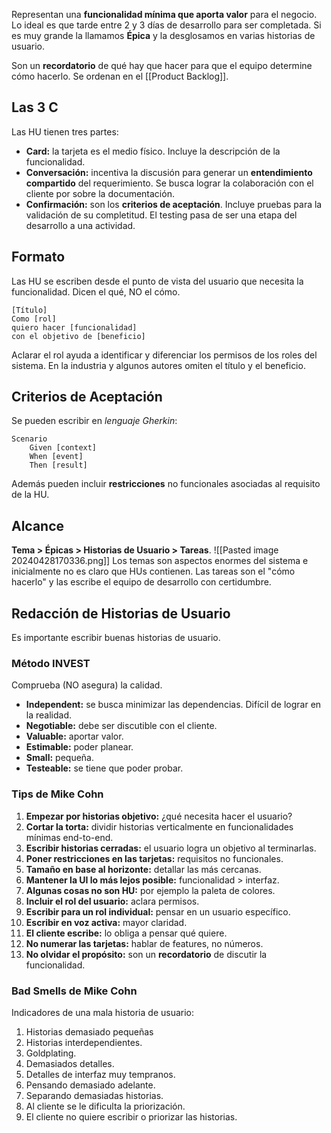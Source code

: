 Representan una **funcionalidad mínima que aporta valor** para el negocio. Lo ideal es que tarde entre 2 y 3 días de desarrollo para ser completada. Si es muy grande la llamamos **Épica** y la desglosamos en varias historias de usuario.

Son un **recordatorio** de qué hay que hacer para que el equipo determine cómo hacerlo. Se ordenan en el [[Product Backlog]].

## Las 3 C

Las HU tienen tres partes:

- **Card:** la tarjeta es el medio físico. Incluye la descripción de la funcionalidad.
- **Conversación:** incentiva la discusión para generar un **entendimiento compartido** del requerimiento. Se busca lograr la colaboración con el cliente por sobre la documentación.
- **Confirmación:** son los **criterios de aceptación**. Incluye pruebas para la validación de su completitud. El testing pasa de ser una etapa del desarrollo a una actividad.

## Formato

Las HU se escriben desde el punto de vista del usuario que necesita la funcionalidad. Dicen el qué, NO el cómo.

```
[Título]
Como [rol]
quiero hacer [funcionalidad]
con el objetivo de [beneficio]
```

Aclarar el rol ayuda a identificar y diferenciar los permisos de los roles del sistema. En la industria y algunos autores omiten el título y el beneficio.

## Criterios de Aceptación

Se pueden escribir en _lenguaje Gherkin_:

```
Scenario
	Given [context]
	When [event]
	Then [result]
```

Además pueden incluir **restricciones** no funcionales asociadas al requisito de la HU.

## Alcance

**Tema > Épicas > Historias de Usuario > Tareas**.
![[Pasted image 20240428170336.png]]
Los temas son aspectos enormes del sistema e inicialmente no es claro que HUs contienen.
Las tareas son el "cómo hacerlo" y las escribe el equipo de desarrollo con certidumbre.

## Redacción de Historias de Usuario

Es importante escribir buenas historias de usuario.

### Método INVEST

Comprueba (NO asegura) la calidad.

- **Independent:** se busca minimizar las dependencias. Difícil de lograr en la realidad.
- **Negotiable:** debe ser discutible con el cliente.
- **Valuable:** aportar valor.
- **Estimable:** poder planear.
- **Small:** pequeña.
- **Testeable:** se tiene que poder probar.

### Tips de Mike Cohn

1. **Empezar por historias objetivo:** ¿qué necesita hacer el usuario?
2. **Cortar la torta:** dividir historias verticalmente en funcionalidades mínimas end-to-end.
3. **Escribir historias cerradas:** el usuario logra un objetivo al terminarlas.
4. **Poner restricciones en las tarjetas:** requisitos no funcionales.
5. **Tamaño en base al horizonte:** detallar las más cercanas.
6. **Mantener la UI lo más lejos posible:** funcionalidad > interfaz.
7. **Algunas cosas no son HU:** por ejemplo la paleta de colores.
8. **Incluir el rol del usuario:** aclara permisos.
9. **Escribir para un rol individual:** pensar en un usuario específico.
10. **Escribir en voz activa:** mayor claridad.
11. **El cliente escribe:** lo obliga a pensar qué quiere.
12. **No numerar las tarjetas:** hablar de features, no números.
13. **No olvidar el propósito:** son un **recordatorio** de discutir la funcionalidad.

### Bad Smells de Mike Cohn

Indicadores de una mala historia de usuario:

1. Historias demasiado pequeñas
2. Historias interdependientes.
3. Goldplating.
4. Demasiados detalles.
5. Detalles de interfaz muy tempranos.
6. Pensando demasiado adelante.
7. Separando demasiadas historias.
8. Al cliente se le dificulta la priorización.
9. El cliente no quiere escribir o priorizar las historias.
